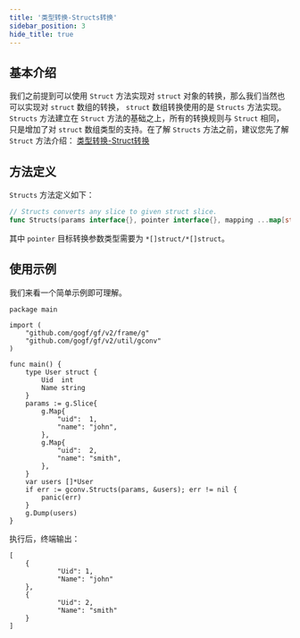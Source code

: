 ```yaml
---
title: '类型转换-Structs转换'
sidebar_position: 3
hide_title: true
---
```


## 基本介绍

我们之前提到可以使用 `Struct` 方法实现对 `struct` 对象的转换，那么我们当然也可以实现对 `struct` 数组的转换， `struct` 数组转换使用的是 `Structs` 方法实现。 `Structs` 方法建立在 `Struct` 方法的基础之上，所有的转换规则与 `Struct` 相同，只是增加了对 `struct` 数组类型的支持。在了解 `Structs` 方法之前，建议您先了解 `Struct` 方法介绍： [类型转换-Struct转换](output/goframe-v2.1-md/核心组件-重点/类型转换/类型转换-Struct转换)

## 方法定义

`Structs` 方法定义如下：

```go
// Structs converts any slice to given struct slice.
func Structs(params interface{}, pointer interface{}, mapping ...map[string]string) (err error)
```

其中 `pointer` 目标转换参数类型需要为 `*[]struct/*[]struct`。

## 使用示例

我们来看一个简单示例即可理解。

```
package main

import (
	"github.com/gogf/gf/v2/frame/g"
	"github.com/gogf/gf/v2/util/gconv"
)

func main() {
	type User struct {
		Uid  int
		Name string
	}
	params := g.Slice{
		g.Map{
			"uid":  1,
			"name": "john",
		},
		g.Map{
			"uid":  2,
			"name": "smith",
		},
	}
	var users []*User
	if err := gconv.Structs(params, &users); err != nil {
		panic(err)
	}
	g.Dump(users)
}
```

执行后，终端输出：

```
[
    {
            "Uid": 1,
            "Name": "john"
    },
    {
            "Uid": 2,
            "Name": "smith"
    }
]
```
